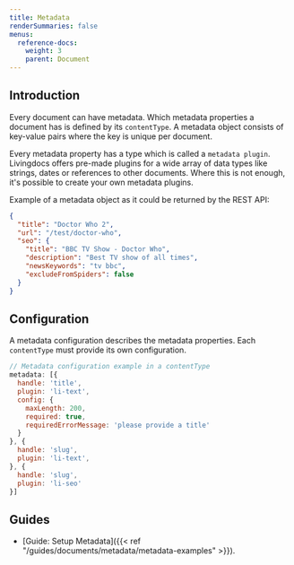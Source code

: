 ```yaml
---
title: Metadata
renderSummaries: false
menus:
  reference-docs:
    weight: 3
    parent: Document
---
```


## Introduction

Every document can have metadata. Which metadata properties a document has is defined by its `contentType`. A metadata object consists of key-value pairs where the key is unique per document.

Every metadata property has a type which is called a `metadata plugin`.
Livingdocs offers pre-made plugins for a wide array of data types like strings, dates or references to other documents. Where this is not enough, it's possible to create your own metadata plugins.

Example of a metadata object as it could be returned by the REST API:
```json
{
  "title": "Doctor Who 2",
  "url": "/test/doctor-who",
  "seo": {
    "title": "BBC TV Show - Doctor Who",
    "description": "Best TV show of all times",
    "newsKeywords": "tv bbc",
    "excludeFromSpiders": false
  }
}
```

## Configuration

A metadata configuration describes the metadata properties. Each `contentType` must provide its own configuration.

```js
// Metadata configuration example in a contentType
metadata: [{
  handle: 'title',
  plugin: 'li-text',
  config: {
    maxLength: 200,
    required: true,
    requiredErrorMessage: 'please provide a title'
  }
}, {
  handle: 'slug',
  plugin: 'li-text',
}, {
  handle: 'slug',
  plugin: 'li-seo'
}]
```

## Guides

- [Guide: Setup Metadata]({{< ref "/guides/documents/metadata/metadata-examples" >}}).
